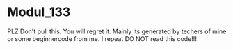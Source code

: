 # Modul_133

PLZ Don't pull this. You will regret it. 
Mainly its generated by techers of mine or some beginnercode from me. 
I repeat DO NOT read this code!!!
